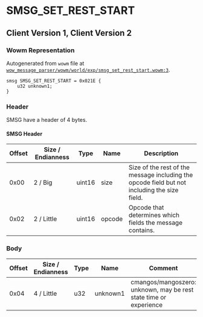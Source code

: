 # SMSG_SET_REST_START

## Client Version 1, Client Version 2

### Wowm Representation

Autogenerated from `wowm` file at [`wow_message_parser/wowm/world/exp/smsg_set_rest_start.wowm:3`](https://github.com/gtker/wow_messages/tree/main/wow_message_parser/wowm/world/exp/smsg_set_rest_start.wowm#L3).
```rust,ignore
smsg SMSG_SET_REST_START = 0x021E {
    u32 unknown1;
}
```
### Header

SMSG have a header of 4 bytes.

#### SMSG Header

| Offset | Size / Endianness | Type   | Name   | Description |
| ------ | ----------------- | ------ | ------ | ----------- |
| 0x00   | 2 / Big           | uint16 | size   | Size of the rest of the message including the opcode field but not including the size field.|
| 0x02   | 2 / Little        | uint16 | opcode | Opcode that determines which fields the message contains.|

### Body

| Offset | Size / Endianness | Type | Name | Comment |
| ------ | ----------------- | ---- | ---- | ------- |
| 0x04 | 4 / Little | u32 | unknown1 | cmangos/mangoszero: unknown, may be rest state time or experience |

